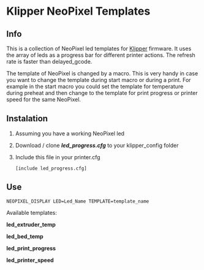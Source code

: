 # Klipper NeoPixel Templates

## Info

This is a collection of NeoPixel led templates for [Klipper](https://github.com/Klipper3d/klipper) firmware. It uses the array of leds as a progress bar for different printer actions. The refresh rate is faster than delayed_gcode.

The template of NeoPixel is changed by a macro. This is very handy in case you want to change the template during start macro or during a print. For example in the start macro you could set the template for temperature during preheat and then change to the template for print progress or printer speed for the same NeoPixel.

## Instalation

1. Assuming you have a working NeoPixel led

2. Download / clone ***led_progress.cfg*** to your klipper_config folder

3. Include this file in your printer.cfg
   
   ```
   [include led_progress.cfg]
   ```

## Use

```
NEOPIXEL_DISPLAY LED=Led_Name TEMPLATE=template_name
```

Available templates:

**led_extruder_temp**

**led_bed_temp**

**led_print_progress**

**led_printer_speed**